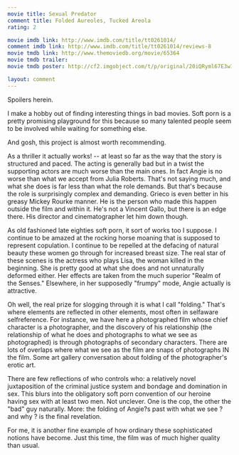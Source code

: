 ```yaml
---
movie title: Sexual Predator
comment title: Folded Aureoles, Tucked Areola
rating: 2

movie imdb link: http://www.imdb.com/title/tt0261014/
comment imdb link: http://www.imdb.com/title/tt0261014/reviews-8
movie tmdb link: http://www.themoviedb.org/movie/65364
movie tmdb trailer: 
movie tmdb poster: http://cf2.imgobject.com/t/p/original/20iQRyml67E3wItlmdx8tD03mSf.jpg

layout: comment
---
```


Spoilers herein.

I make a hobby out of finding interesting things in bad movies. Soft porn is a pretty  promising playground for this because so many talented people seem to be involved  while waiting for something else.

And gosh, this project is almost worth recommending.

As a thriller it actually works! -- at least so far as the way that the story is structured and  paced. The acting is generally bad but in a twist the supporting actors are much worse  than the main ones. In fact Angie is no worse than what we accept from Julia Roberts.  That's not saying much, and what she does is far less than what the role demands. But  that's because the role is surprisingly complex and demanding. Grieco is even better in  his greasy Mickey Rourke manner. He is the person who made this happen outside  the film and within it. He's not a Vincent Gallo, but there is an edge there. His director  and cinematographer let him down though. 

As old fashioned late eighties soft porn, it sort of works too I suppose. I continue to be  amazed at the rocking horse moaning that is supposed to represent copulation. I  continue to be repelled at the defacing of natural beauty these women go through for  increased breast size. The real star of these scenes is the actress who plays Lisa, the  woman killed in the beginning. She is pretty good at what she does and not unnaturally  deformed either. Her effects are taken from the much superior "Realm of the Senses."  Elsewhere, in her supposedly "frumpy" mode, Angie actually is attractive.

Oh well, the real prize for slogging through it is what I call "folding." That's where  elements are reflected in other elements, most often in selfaware selfreference. For  instance, we have here a photographed film whose chief character is a photographer, and  the discovery of his relationship (the relationship of what he does and photographs to  what we see as photographed) is through photographs of secondary characters. There  are lots of overlaps where what we see as the film are snaps of photographs IN the film.  Some art gallery conversation about folding of the photographer's erotic art.

There are few reflections of who controls who: a relatively novel juxtaposition of the  criminal justice system and bondage and domination in sex. This blurs into the  obligatory soft porn convention of our heroine having sex with at least two men. Not  unclever. One is the cop, the other the "bad" guy naturally. More: the folding of Angie?s  past with what we see ? and why ? is the final revelation.

For me, it is another fine example of how ordinary these sophisticated notions have  become. Just this time, the film was of much higher quality than usual.